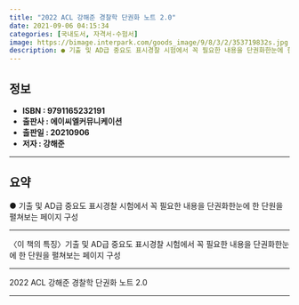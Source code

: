 ```yaml
---
title: "2022 ACL 강해준 경찰학 단권화 노트 2.0"
date: 2021-09-06 04:15:34
categories: [국내도서, 자격서-수험서]
image: https://bimage.interpark.com/goods_image/9/8/3/2/353719832s.jpg
description: ● 기출 및 AD급 중요도 표시경찰 시험에서 꼭 필요한 내용을 단권화한눈에 한 단원을 펼쳐보는 페이지 구성
---
```


## **정보**

- **ISBN : 9791165232191**
- **출판사 : 에이씨엘커뮤니케이션**
- **출판일 : 20210906**
- **저자 : 강해준**

------



## **요약**

●  기출 및 AD급 중요도 표시경찰 시험에서 꼭 필요한 내용을 단권화한눈에 한 단원을 펼쳐보는 페이지 구성

------

〈이 책의 특징〉기출 및 AD급 중요도 표시경찰 시험에서 꼭 필요한 내용을 단권화한눈에 한 단원을 펼쳐보는 페이지 구성

------


2022 ACL 강해준 경찰학 단권화 노트 2.0 

------


